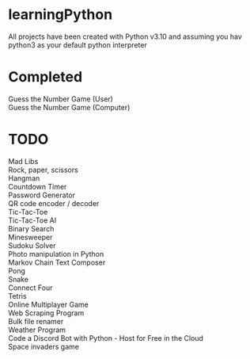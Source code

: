 # learningPython

All projects have been created with Python v3.10 and assuming you hav python3 as your default python interpreter 

# Completed
Guess the Number Game (User)  
Guess the Number Game (Computer)


# TODO
Mad Libs  
Rock, paper, scissors  
Hangman  
Countdown Timer  
Password Generator  
QR code encoder / decoder  
Tic-Tac-Toe  
Tic-Tac-Toe AI  
Binary Search  
Minesweeper  
Sudoku Solver  
Photo manipulation in Python  
Markov Chain Text Composer  
Pong  
Snake  
Connect Four  
Tetris  
Online Multiplayer Game  
Web Scraping Program  
Bulk file renamer  
Weather Program  
Code a Discord Bot with Python - Host for Free in the Cloud  
Space invaders game  
